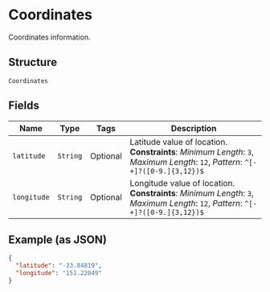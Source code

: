 
# Coordinates

Coordinates information.

## Structure

`Coordinates`

## Fields

| Name | Type | Tags | Description |
|  --- | --- | --- | --- |
| `latitude` | `String` | Optional | Latitude value of location.<br>**Constraints**: *Minimum Length*: `3`, *Maximum Length*: `12`, *Pattern*: `^[-+]?([0-9.]{3,12})$` |
| `longitude` | `String` | Optional | Longitude value of location.<br>**Constraints**: *Minimum Length*: `3`, *Maximum Length*: `12`, *Pattern*: `^[-+]?([0-9.]{3,12})$` |

## Example (as JSON)

```json
{
  "latitude": "-33.84819",
  "longitude": "151.22049"
}
```

